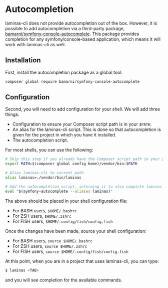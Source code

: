 # Autocompletion

laminas-cli does not provide autocompletion out of the box. However, it is
possible to add autocompletion via a third-party package,
[bamarni/symfony-console-autocomplete](https://github.com/bamarni/symfony-console-autocomplete).
This package provides completion for any symfony/console-based application,
which means it will work with laminas-cli as well.

## Installation

First, install the autocompletion package as a global tool:

```bash
composer global require bamarni/symfony-console-autocomplete
```

## Configuration

Second, you will need to add configuration for your shell. We will add three
things:

- Configuration to ensure your Composer script path is in your `$PATH`.
- An alias for the laminas-cli script. This is done so that autocompletion is
  given for the project in which you have it installed.
- The autocompletion script.

For most shells, you can use the following:

```bash
# Skip this step if you already have the Composer script path in your $PATH
export PATH=$(composer global config home)/vendor/bin:$PATH

# Alias laminas-cli to current path
alias laminas=./vendor/bin/laminas

# Add the autocompletion script, informing it to also complete laminas
eval "$(symfony-autocomplete --aliases laminas)"
```

The above should be placed in your shell configuration file:

- For BASH users, `$HOME/.bashrc`
- For ZSH users, `$HOME/.zshrc`
- For FISH users, `$HOME/.config/fish/config.fish`

Once the changes have been made, source your shell configuration:

- For BASH users, `source $HOME/.bashrc`
- For ZSH users, `source $HOME/.zshrc`
- For FISH users, `source $HOME/.config/fish/config.fish`

At this point, when you are in a project that uses laminas-cli, you can type:

```bash
$ laminas <TAB>
```

and you will see completion for the available commands.
